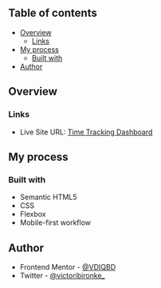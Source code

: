 ## Table of contents

- [Overview](#overview)
  - [Links](#links)
- [My process](#my-process)
  - [Built with](#built-with)
- [Author](#author)

## Overview

### Links

- Live Site URL: [Time Tracking Dashboard](https://victoribironke.github.io/time-tracking-dashboard/)

## My process

### Built with

- Semantic HTML5
- CSS
- Flexbox
- Mobile-first workflow

## Author

<!-- - Website - [Victor Ibironke](https://www.your-site.com) -->

- Frontend Mentor - [@VDIQBD](https://www.frontendmentor.io/profile/vdiqbd)
- Twitter - [@victoribironke\_](https://www.twitter.com/victoribironke_)
